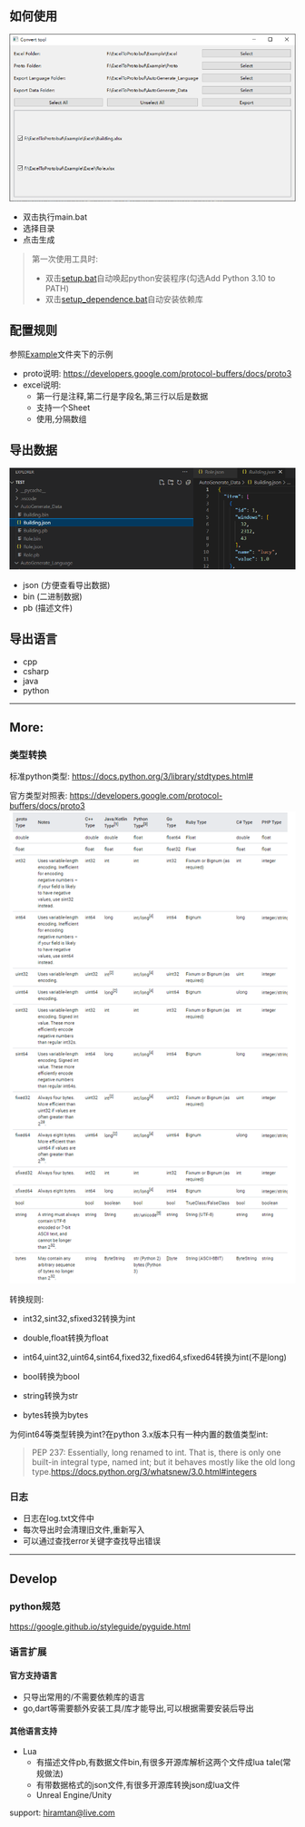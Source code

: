 ## 如何使用
![](/Others/Q9RVLdhun7.png)
- 双击执行main.bat
- 选择目录
- 点击生成

> 第一次使用工具时:
> - 双击[setup.bat](setup.bat)自动唤起python安装程序(勾选Add Python 3.10 to PATH)
> - 双击[setup_dependence.bat](setup_dependence.bat)自动安装依赖库

## 配置规则
参照[Example](Example)文件夹下的示例
- proto说明: https://developers.google.com/protocol-buffers/docs/proto3
- excel说明:
    - 第一行是注释,第二行是字段名,第三行以后是数据
    - 支持一个Sheet
    - 使用,分隔数组

## 导出数据
![](/Others/FvCsQi9QOz.png)
- json (方便查看导出数据)
- bin (二进制数据)
- pb (描述文件)

## 导出语言
- cpp
- csharp
- java
- python

-----

## More:

### 类型转换
标准python类型: 
https://docs.python.org/3/library/stdtypes.html#

官方类型对照表: https://developers.google.com/protocol-buffers/docs/proto3
![](/Others/vbBuHG4DUC.png)

转换规则:
- int32,sint32,sfixed32转换为int

- double,float转换为float

- int64,uint32,uint64,sint64,fixed32,fixed64,sfixed64转换为int(不是long)

- bool转换为bool

- string转换为str

- bytes转换为bytes

为何int64等类型转换为int?在python 3.x版本只有一种内置的数值类型int:

>PEP 237: Essentially, long renamed to int. That is, there is only one built-in integral type, named int; but it behaves mostly like the old long type.https://docs.python.org/3/whatsnew/3.0.html#integers

### 日志
- 日志在log.txt文件中
- 每次导出时会清理旧文件,重新写入
- 可以通过查找error关键字查找导出错误


-----

## Develop

### python规范 
https://google.github.io/styleguide/pyguide.html

### 语言扩展

#### 官方支持语言
- 只导出常用的/不需要依赖库的语言
- go,dart等需要额外安装工具/库才能导出,可以根据需要安装后导出

#### 其他语言支持
- Lua
  - 有描述文件pb,有数据文件bin,有很多开源库解析这两个文件成lua tale(常规做法)
  - 有带数据格式的json文件,有很多开源库转换json成lua文件
  - Unreal Engine/Unity 

support: hiramtan@live.com